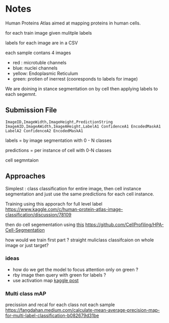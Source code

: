 # Notes

Human Proteins Atlas aimed at mapping proteins in human cells.

for each train image given mulitple labels

labels for each image are in a CSV

each sample contans 4 images

-  red : microtuble channels
-  blue: nuclei channels
-  yellow: Endoplasmic Reticulum
-  green: protien of inerrest (cooresponds to labels for image)


We are doining in stance segmentation on by cell then applying labels to each segemnt.

## Submission File 


```
ImageID,ImageWidth,ImageHeight,PredictionString
ImageAID,ImageAWidth,ImageAHeight,LabelA1 ConfidenceA1 EncodedMaskA1 LabelA2 ConfidenceA2 EncodedMaskA1

```


labels =  by image segmentation with  0 - N classes

predictions =  per instance of cell with 0-N classes

cell segmntaion 

## Approaches

Simplest : class classification for entire image, then  cell instance segmentation and just use the same predictions for each cell instance.

Training using this apporach for full level label
https://www.kaggle.com/c/human-protein-atlas-image-classification/discussion/78109

then do cell segementation using [this](https://www.kaggle.com/kool777/human-protein-atlas-cell-segmentation-eda)
https://github.com/CellProfiling/HPA-Cell-Segmentation

how would we train first part ? 
straight muliclass classifcaion   on whole image or just target?



### ideas
- how do we get the model to focus attention only on green ?
- rby image then query with green for labels ?
-  use activation map [kaggle post](https://www.kaggle.com/c/hpa-single-cell-image-classification/discussion/217395)


### Multi class mAP

precission and recal for each class  not each sample
https://fangdahan.medium.com/calculate-mean-average-precision-map-for-multi-label-classification-b082679d31be